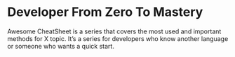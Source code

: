 # Developer From Zero To Mastery

Awesome CheatSheet is a series that covers the most used and important methods for X topic. It’s a series for developers who know another language or someone who wants a quick start.
